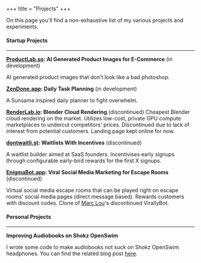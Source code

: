 +++
title = "Projects"
+++

On this page you'll find a non-exhaustive list of my various projects and experiments.


#### Startup Projects
---
**[ProductLab.so](https://productlab.so/): AI Generated Product Images for E-Commerce** (in development)

AI generated product images that don't look like a bad photoshop.

**[ZenDone.app](https://zendone.app/): Daily Task Planning** (in development)

A Sunsama inspired daily planner to fight overwhelm.

**[RenderLab.io](https://renderlab.io/): Blender Cloud Rendering** (discontinued)
Cheapest Blender cloud rendering on the market. Utilizes low-cost, private GPU compute marketplaces to undercut competitors' prices. Discontinued due to lack of interest from potential customers. Landing page kept online for now.

**[dontwaitli.st](https://dontwaitli.st/): Waitlists With Incentives** (discontinued)

A waitlist builder aimed at SaaS founders. Incentivises early signups through configurable early-bird rewards for the first X signups.

**[EnigmaBot.app](https://enigmabot.app/): Viral Social Media Marketing for Escape Rooms** (discontinued)

Virtual social media escape rooms that can be played right on escape rooms' social media pages (direct message based). Rewards customers with discount codes. Clone of [Marc Lou](https://x.com/marc_louvion/)'s discontinued VirallyBot.

#### Personal Projects
---
**Improving Audiobooks on Shokz OpenSwim**

I wrote some code to make audiobooks not suck on Shokz OpenSwim headphones. You can find the related blog post [here](@/blog/swimming-audiobook/index.md).
